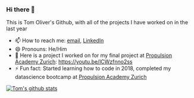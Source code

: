 ### Hi there 👋

This is Tom Oliver's Github, with all of the projects I have worked on in the last year

<!--
- 🔭 I’m currently working on ...
- 🌱 I’m currently learning ...
- 👯 I’m looking to collaborate on ...
- 🤔 I’m looking for help with ...
- 💬 Ask me about ...
-->
- 📫 How to reach me: [email](mailto:tom@inmail.me), [LinkedIn](https://www.linkedin.com/in/thomas-oliver92/)
- 😄 Pronouns: He/Him
- 🔭 Here is a project I worked on for my final project at [Propulsion Academy Zurich](https://propulsion.academy/): https://youtu.be/lCWzfnno2ss
- ⚡ Fun fact: Started learning how to code in 2018, completed my datascience bootcamp at [Propulsion Academy Zurich](https://propulsion.academy/)

[![Tom's github stats](https://github-readme-stats.vercel.app/api?username=EccentricTom&count_private=true&show_icons=true&theme=radical&hide_rank=false)](https://github.com/anuraghazra/github-readme-stats)
